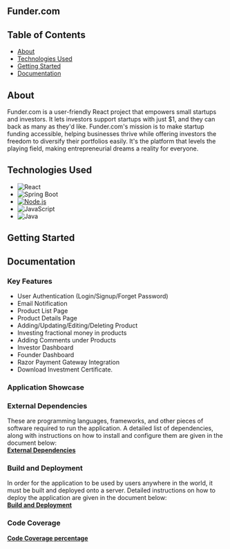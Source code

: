 ## Funder.com


## Table of Contents

- [About](#about)
- [Technologies Used](#technologies-used)
- [Getting Started](#getting-started)
- [Documentation](#documentation)

## About

Funder.com is a user-friendly React project that empowers small startups and investors. It lets investors support startups with just $1, and they can back as many as they'd like. Funder.com's mission is to make startup funding accessible, helping businesses thrive while offering investors the freedom to diversify their portfolios easily. It's the platform that levels the playing field, making entrepreneurial dreams a reality for everyone. 

## Technologies Used

- ![React](https://img.shields.io/badge/React-16.13.1-blue)
- ![Spring Boot](https://img.shields.io/badge/Spring%20Boot-2.5.2-brightgreen)
- [![Node.js](https://img.shields.io/badge/Node.js-14.17.6-green)](https://nodejs.org/)
- ![JavaScript](https://img.shields.io/badge/JavaScript-ES6-yellow)
- ![Java](https://img.shields.io/badge/Java-11-red)

## Getting Started

## Documentation

### Key Features
- User Authentication (Login/Signup/Forget Password)
- Email Notification
- Product List Page
- Product Details Page
- Adding/Updating/Editing/Deleting Product
- Investing fractional money in products
- Adding Comments under Products
- Investor Dashboard
- Founder Dashboard
- Razor Payment Gateway Integration
- Download Investment Certificate.

### Application Showcase


### External Dependencies
These are programming languages, frameworks, and other pieces of software required to run the application. A detailed list of dependencies, along with instructions on how to install and configure them are given in the document below:  
[**External Dependencies**](documentation/External_Dependencies.md)

### Build and Deployment
In order for the application to be used by users anywhere in the world, it must be built and deployed onto a server. Detailed instructions on how to deploy the application are given in the document below:  
[**Build and Deployment**](documentation/Build_And_Deployment.md)

### Code Coverage
[**Code Coverage percentage**](https://github.com/shreyakapoor08/Funder-Application/assets/31164665/1e790d1c-23f4-48cf-b18b-6e81bd49d3d2)


